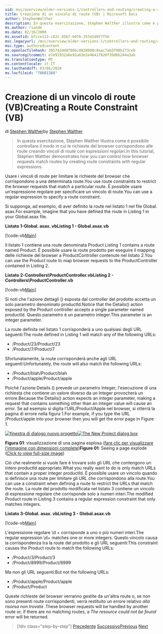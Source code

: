 ```yaml
---
uid: mvc/overview/older-versions-1/controllers-and-routing/creating-a-route-constraint-vb
title: Creazione di un vincolo di route (VB) | Microsoft Docs
author: StephenWalther
description: In questa esercitazione, Stephen Walther illustra come è possibile controllare il modo in cui le richieste del browser corrispondono alle route creando vincoli di route con espressioni regolari.
ms.author: riande
ms.date: 02/16/2009
ms.assetid: b7cce113-c82c-45bf-b97b-357e5d9f7f56
msc.legacyurl: /mvc/overview/older-versions-1/controllers-and-routing/creating-a-route-constraint-vb
msc.type: authoredcontent
ms.openlocfilehash: 205742dd8f866c8828008c8aac7ab3f98b173ceb
ms.sourcegitcommit: e7e91932a6e91a63e2e46417626f39d6b244a3ab
ms.translationtype: MT
ms.contentlocale: it-IT
ms.lasthandoff: 03/06/2020
ms.locfileid: "78601388"
---
```

# <a name="creating-a-route-constraint-vb"></a><span data-ttu-id="d73df-103">Creazione di un vincolo di route (VB)</span><span class="sxs-lookup"><span data-stu-id="d73df-103">Creating a Route Constraint (VB)</span></span>

<span data-ttu-id="d73df-104">di [Stephen Walther](https://github.com/StephenWalther)</span><span class="sxs-lookup"><span data-stu-id="d73df-104">by [Stephen Walther](https://github.com/StephenWalther)</span></span>

> <span data-ttu-id="d73df-105">In questa esercitazione, Stephen Walther illustra come è possibile controllare il modo in cui le richieste del browser corrispondono alle route creando vincoli di route con espressioni regolari.</span><span class="sxs-lookup"><span data-stu-id="d73df-105">In this tutorial, Stephen Walther demonstrates how you can control how browser requests match routes by creating route constraints with regular expressions.</span></span>

<span data-ttu-id="d73df-106">Usare i vincoli di route per limitare le richieste del browser che corrispondono a una determinata route.</span><span class="sxs-lookup"><span data-stu-id="d73df-106">You use route constraints to restrict the browser requests that match a particular route.</span></span> <span data-ttu-id="d73df-107">È possibile usare un'espressione regolare per specificare un vincolo di route.</span><span class="sxs-lookup"><span data-stu-id="d73df-107">You can use a regular expression to specify a route constraint.</span></span>

<span data-ttu-id="d73df-108">Si supponga, ad esempio, di aver definito la route nel listato 1 nel file Global. asax.</span><span class="sxs-lookup"><span data-stu-id="d73df-108">For example, imagine that you have defined the route in Listing 1 in your Global.asax file.</span></span>

<span data-ttu-id="d73df-109">**Listato 1-Global. asax. vb**</span><span class="sxs-lookup"><span data-stu-id="d73df-109">**Listing 1 - Global.asax.vb**</span></span>

[!code-vb[Main](creating-a-route-constraint-vb/samples/sample1.vb)]

<span data-ttu-id="d73df-110">Il listato 1 contiene una route denominata Product.</span><span class="sxs-lookup"><span data-stu-id="d73df-110">Listing 1 contains a route named Product.</span></span> <span data-ttu-id="d73df-111">È possibile usare la route prodotto per eseguire il mapping delle richieste del browser a ProductController contenute nel listato 2.</span><span class="sxs-lookup"><span data-stu-id="d73df-111">You can use the Product route to map browser requests to the ProductController contained in Listing 2.</span></span>

<span data-ttu-id="d73df-112">**Listato 2-Controllers\ProductController.vb**</span><span class="sxs-lookup"><span data-stu-id="d73df-112">**Listing 2 - Controllers\ProductController.vb**</span></span>

[!code-vb[Main](creating-a-route-constraint-vb/samples/sample2.vb)]

<span data-ttu-id="d73df-113">Si noti che l'azione dettagli () esposta dal controller del prodotto accetta un solo parametro denominato productId.</span><span class="sxs-lookup"><span data-stu-id="d73df-113">Notice that the Details() action exposed by the Product controller accepts a single parameter named productId.</span></span> <span data-ttu-id="d73df-114">Questo parametro è un parametro integer.</span><span class="sxs-lookup"><span data-stu-id="d73df-114">This parameter is an integer parameter.</span></span>

<span data-ttu-id="d73df-115">La route definita nel listato 1 corrisponderà a uno qualsiasi degli URL seguenti:</span><span class="sxs-lookup"><span data-stu-id="d73df-115">The route defined in Listing 1 will match any of the following URLs:</span></span>

- <span data-ttu-id="d73df-116">/Product/23</span><span class="sxs-lookup"><span data-stu-id="d73df-116">/Product/23</span></span>
- <span data-ttu-id="d73df-117">/Product/7</span><span class="sxs-lookup"><span data-stu-id="d73df-117">/Product/7</span></span>

<span data-ttu-id="d73df-118">Sfortunatamente, la route corrisponderà anche agli URL seguenti:</span><span class="sxs-lookup"><span data-stu-id="d73df-118">Unfortunately, the route will also match the following URLs:</span></span>

- <span data-ttu-id="d73df-119">/Product/blah</span><span class="sxs-lookup"><span data-stu-id="d73df-119">/Product/blah</span></span>
- <span data-ttu-id="d73df-120">/Product/apple</span><span class="sxs-lookup"><span data-stu-id="d73df-120">/Product/apple</span></span>

<span data-ttu-id="d73df-121">Poiché l'azione Details () prevede un parametro Integer, l'esecuzione di una richiesta che contiene un valore diverso da un Integer provocherà un errore.</span><span class="sxs-lookup"><span data-stu-id="d73df-121">Because the Details() action expects an integer parameter, making a request that contains something other than an integer value will cause an error.</span></span> <span data-ttu-id="d73df-122">Se ad esempio si digita l'URL/Product/Apple nel browser, si otterrà la pagina di errore nella figura 1.</span><span class="sxs-lookup"><span data-stu-id="d73df-122">For example, if you type the URL /Product/apple into your browser then you will get the error page in Figure 1.</span></span>

<span data-ttu-id="d73df-123">[![finestra di dialogo nuovo progetto](creating-a-route-constraint-vb/_static/image1.jpg)](creating-a-route-constraint-vb/_static/image1.png)</span><span class="sxs-lookup"><span data-stu-id="d73df-123">[![The New Project dialog box](creating-a-route-constraint-vb/_static/image1.jpg)](creating-a-route-constraint-vb/_static/image1.png)</span></span>

<span data-ttu-id="d73df-124">**Figura 01**: visualizzazione di una pagina esplosa ([fare clic per visualizzare l'immagine con dimensioni complete](creating-a-route-constraint-vb/_static/image2.png))</span><span class="sxs-lookup"><span data-stu-id="d73df-124">**Figure 01**: Seeing a page explode ([Click to view full-size image](creating-a-route-constraint-vb/_static/image2.png))</span></span>

<span data-ttu-id="d73df-125">Ciò che realmente si vuole fare è trovare solo gli URL che contengono un intero productId appropriato.</span><span class="sxs-lookup"><span data-stu-id="d73df-125">What you really want to do is only match URLs that contain a proper integer productId.</span></span> <span data-ttu-id="d73df-126">È possibile usare un vincolo quando si definisce una route per limitare gli URL che corrispondono alla route.</span><span class="sxs-lookup"><span data-stu-id="d73df-126">You can use a constraint when defining a route to restrict the URLs that match the route.</span></span> <span data-ttu-id="d73df-127">La route del prodotto modificata nel listato 3 contiene un vincolo di espressione regolare che corrisponde solo a numeri interi.</span><span class="sxs-lookup"><span data-stu-id="d73df-127">The modified Product route in Listing 3 contains a regular expression constraint that only matches integers.</span></span>

<span data-ttu-id="d73df-128">**Listato 3-Global. asax. vb**</span><span class="sxs-lookup"><span data-stu-id="d73df-128">**Listing 3 - Global.asax.vb**</span></span>

[!code-vb[Main](creating-a-route-constraint-vb/samples/sample3.vb)]

<span data-ttu-id="d73df-129">L'espressione regolare \d + corrisponde a uno o più numeri interi.</span><span class="sxs-lookup"><span data-stu-id="d73df-129">The regular expression \d+ matches one or more integers.</span></span> <span data-ttu-id="d73df-130">Questo vincolo causa la corrispondenza tra la route del prodotto e gli URL seguenti:</span><span class="sxs-lookup"><span data-stu-id="d73df-130">This constraint causes the Product route to match the following URLs:</span></span>

- <span data-ttu-id="d73df-131">/Product/3</span><span class="sxs-lookup"><span data-stu-id="d73df-131">/Product/3</span></span>
- <span data-ttu-id="d73df-132">/Product/8999</span><span class="sxs-lookup"><span data-stu-id="d73df-132">/Product/8999</span></span>

<span data-ttu-id="d73df-133">Ma non gli URL seguenti:</span><span class="sxs-lookup"><span data-stu-id="d73df-133">But not the following URLs:</span></span>

- <span data-ttu-id="d73df-134">/Product/apple</span><span class="sxs-lookup"><span data-stu-id="d73df-134">/Product/apple</span></span>
- <span data-ttu-id="d73df-135">/Product</span><span class="sxs-lookup"><span data-stu-id="d73df-135">/Product</span></span>

<span data-ttu-id="d73df-136">Queste richieste del browser verranno gestite da un'altra route o, se non sono presenti route corrispondenti, verrà restituito un errore relativo *alla risorsa non trovata* .</span><span class="sxs-lookup"><span data-stu-id="d73df-136">These browser requests will be handled by another route or, if there are no matching routes, a *The resource could not be found* error will be returned.</span></span>

> [!div class="step-by-step"]
> <span data-ttu-id="d73df-137">[Precedente](creating-custom-routes-vb.md)
> [Successivo](creating-a-custom-route-constraint-vb.md)</span><span class="sxs-lookup"><span data-stu-id="d73df-137">[Previous](creating-custom-routes-vb.md)
[Next](creating-a-custom-route-constraint-vb.md)</span></span>
